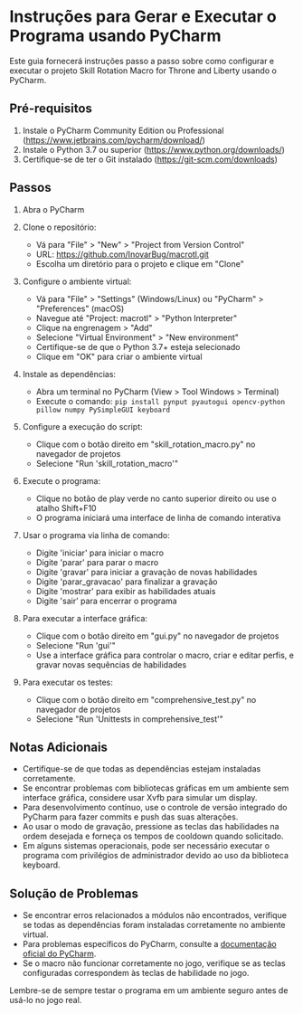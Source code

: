 # Instruções para Gerar e Executar o Programa usando PyCharm

Este guia fornecerá instruções passo a passo sobre como configurar e executar o projeto Skill Rotation Macro for Throne and Liberty usando o PyCharm.

## Pré-requisitos

1. Instale o PyCharm Community Edition ou Professional (https://www.jetbrains.com/pycharm/download/)
2. Instale o Python 3.7 ou superior (https://www.python.org/downloads/)
3. Certifique-se de ter o Git instalado (https://git-scm.com/downloads)

## Passos

1. Abra o PyCharm

2. Clone o repositório:
   - Vá para "File" > "New" > "Project from Version Control"
   - URL: https://github.com/InovarBug/macrotl.git
   - Escolha um diretório para o projeto e clique em "Clone"

3. Configure o ambiente virtual:
   - Vá para "File" > "Settings" (Windows/Linux) ou "PyCharm" > "Preferences" (macOS)
   - Navegue até "Project: macrotl" > "Python Interpreter"
   - Clique na engrenagem > "Add"
   - Selecione "Virtual Environment" > "New environment"
   - Certifique-se de que o Python 3.7+ esteja selecionado
   - Clique em "OK" para criar o ambiente virtual

4. Instale as dependências:
   - Abra um terminal no PyCharm (View > Tool Windows > Terminal)
   - Execute o comando: `pip install pynput pyautogui opencv-python pillow numpy PySimpleGUI keyboard`

5. Configure a execução do script:
   - Clique com o botão direito em "skill_rotation_macro.py" no navegador de projetos
   - Selecione "Run 'skill_rotation_macro'"

6. Execute o programa:
   - Clique no botão de play verde no canto superior direito ou use o atalho Shift+F10
   - O programa iniciará uma interface de linha de comando interativa

7. Usar o programa via linha de comando:
   - Digite 'iniciar' para iniciar o macro
   - Digite 'parar' para parar o macro
   - Digite 'gravar' para iniciar a gravação de novas habilidades
   - Digite 'parar_gravacao' para finalizar a gravação
   - Digite 'mostrar' para exibir as habilidades atuais
   - Digite 'sair' para encerrar o programa

8. Para executar a interface gráfica:
   - Clique com o botão direito em "gui.py" no navegador de projetos
   - Selecione "Run 'gui'"
   - Use a interface gráfica para controlar o macro, criar e editar perfis, e gravar novas sequências de habilidades

9. Para executar os testes:
   - Clique com o botão direito em "comprehensive_test.py" no navegador de projetos
   - Selecione "Run 'Unittests in comprehensive_test'"

## Notas Adicionais

- Certifique-se de que todas as dependências estejam instaladas corretamente.
- Se encontrar problemas com bibliotecas gráficas em um ambiente sem interface gráfica, considere usar Xvfb para simular um display.
- Para desenvolvimento contínuo, use o controle de versão integrado do PyCharm para fazer commits e push das suas alterações.
- Ao usar o modo de gravação, pressione as teclas das habilidades na ordem desejada e forneça os tempos de cooldown quando solicitado.
- Em alguns sistemas operacionais, pode ser necessário executar o programa com privilégios de administrador devido ao uso da biblioteca keyboard.

## Solução de Problemas

- Se encontrar erros relacionados a módulos não encontrados, verifique se todas as dependências foram instaladas corretamente no ambiente virtual.
- Para problemas específicos do PyCharm, consulte a [documentação oficial do PyCharm](https://www.jetbrains.com/help/pycharm/quick-start-guide.html).
- Se o macro não funcionar corretamente no jogo, verifique se as teclas configuradas correspondem às teclas de habilidade no jogo.

Lembre-se de sempre testar o programa em um ambiente seguro antes de usá-lo no jogo real.
